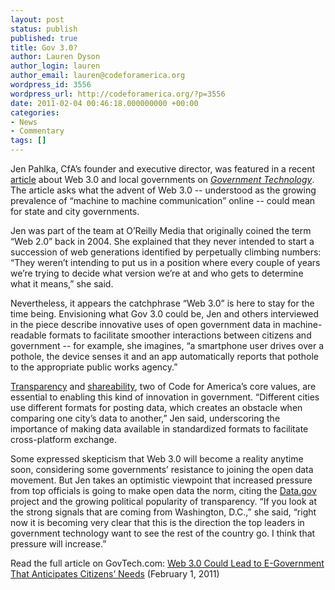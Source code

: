 ```yaml
---
layout: post
status: publish
published: true
title: Gov 3.0?
author: Lauren Dyson
author_login: lauren
author_email: lauren@codeforamerica.org
wordpress_id: 3556
wordpress_url: http://codeforamerica.org/?p=3556
date: 2011-02-04 00:46:18.000000000 +00:00
categories:
- News
- Commentary
tags: []
---
```

Jen Pahlka, CfA’s founder and executive director, was featured in a recent <a href="http://www.govtech.com/e-government/Web-30-Could-Lead-to-E-Government-That-Anticipates-Citizens-Needs.html">article</a> about Web 3.0 and local governments on <em><a href="http://govtech.com">Government Technology</a></em>. The article asks what the advent of Web 3.0 -- understood as the growing prevalence of “machine to machine communication” online -- could mean for state and city governments.

Jen was part of the team at O’Reilly Media that originally coined the term “Web 2.0” back in 2004. She explained that they never intended to start a succession of web generations identified by perpetually climbing numbers: “They weren’t intending to put us in a position where every couple of years we’re trying to decide what version we’re at and who gets to determine what it means,” she said.

Nevertheless, it appears the catchphrase “Web 3.0” is here to stay for the time being. Envisioning what Gov 3.0 could be, Jen and others interviewed in the piece describe innovative uses of open government data in machine-readable formats to facilitate smoother interactions between citizens and government -- for example, she imagines, “a smartphone user drives over a pothole, the device senses it and an app automatically reports that pothole to the appropriate public works agency.”

<a href="http://codeforamerica.org/issues/openness">Transparency</a> and <a href="http://codeforamerica.org/dc">shareability</a>, two of Code for America’s core values, are essential to enabling this kind of innovation in government. “Different cities use different formats for posting data, which creates an obstacle when comparing one city’s data to another,” Jen said, underscoring the importance of making data available in standardized formats to facilitate cross-platform exchange.

Some expressed skepticism that Web 3.0 will become a reality anytime soon, considering some governments’ resistance to joining the open data movement. But Jen takes an optimistic viewpoint that increased pressure from top officials is going to make open data the norm, citing the <a href="http://data.gov">Data.gov</a> project and the growing political popularity of transparency. “If you look at the strong signals that are coming from Washington, D.C.,” she said, “right now it is becoming very clear that this is the direction the top leaders in government technology want to see the rest of the country go. I think that pressure will increase.”

Read the full article on GovTech.com: <a href="http://www.govtech.com/e-government/Web-30-Could-Lead-to-E-Government-That-Anticipates-Citizens-Needs.html?page=1">Web 3.0 Could Lead to E-Government That Anticipates Citizens’ Needs</a> (February 1, 2011)

